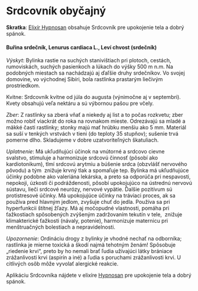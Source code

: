 Srdcovník obyčajný
==================

**Skratka**: [Elixír Hypnosan](/#p/hypnosan) obsahuje Srdcovník pre upokojenie
tela a dobrý spánok.

#### Buřina srdečník, Lenurus cardiaca L., Leví chvost (srdečník)

*Výskyt*: Bylinka rastie na suchých stanivištiach pri plotoch, cestách,
rumoviskách, suchých pasienkoch a lúkach do výšky 500 m n.m. Na podobných
miestach sa nachádzajú aj ďaľšie druhy srdečníkov. Vo svojej domovine, vo
východnej Sibíri, bola rastlinka prastarým liečivým prostriedkom.

Kvitne: Srdcovník kvitne od júla do augusta (výnimočne aj v septembri). Kvety
obsahujú veľa nektáru a sú výbornou pašou pre včely.

*Zber*: Z rastlinky sa zberá vňať a niekedy aj list a to počas rozkvetu; zber
možno robiť viackrát do roka na rovnakom mieste. Odrezávajú sa mladé a mäkké
časti rastlinky; stonky majú mať hrúbku menšiu ako 5 mm. Materiál sa suší v
tenkých vrstvách v tieni (do teploty 35 stupňov); sušenie trvá pomerne dlho.
Skladujeme v dobre uzatvoriteľných škatuliach.

*Uplatnenie*: Má ukľudňujúci účinok na vnútorné a srdcovo cievne
svalstvo, stimuluje a harmonizuje srdcovú činnosť (pôsobí ako
kardiotonikum), tlmí srdcovú arytmiu a búšenie srdca (obzvlášť nervového pôvodu)
a tým  znižuje krvný tlak a spomaľuje tep. Bylinka má ukľudňujúce účinky podobne
ako valeriána lekárska, a preto sa odporúča pri nespavosti, nepokoji, úzkosti či
podráždenosti, pôsobí upokojujúco na ústrednú nervovú sústavu, lieči srdcové
neurózy, nervové vypätie. Ďalšie pozitívum sú protistresové účinky. Má
upokojujúce účinky na tráviaci proces, ak sa používa pred hlavným jedlom,
zvyšuje chuť do jedla. Používa sa pri hyperfunkcii štítnej žľazy. Má aj
močopudné vlastnosti, pomáha pri ťažkostiach spôsobených zvýšeným zadržovaním
tekutín v tele,  znižuje klimakterické ťažkosti (návaly, potenie), harmonizuje
maternicu pri menštruačných bolestiach a nepravidelnosti.

*Upozornenie*: Ordináciu drogy z bylinky je vhodné nechať na odborníka;
rastlinka je mierne toxická a škodí najmä tehotným ženám! Spôsobuje „riedenie
krvi“, preto by ho nemali brať ľudia užívajúci látky brániace zrážanlivosti krvi
(aspirín a iné) a ľudia s poruchami zrážanlivosti krvi. U citlivých osôb môže
vyvolať alergické reakcie.

Aplikáciu Srdcovníka nájdete v elixíre [Hypnosan](/#p/hypnosan) pre upokojenie
tela a dobrý spánok.

